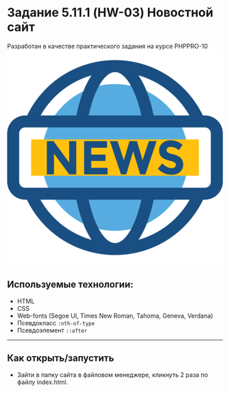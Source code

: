 # Задание 5.11.1 (HW-03) Новостной сайт
Разработан в качестве практического задания на курсе PHPPRO-10
![news](/images/news-broadcast-svgrepo-com.svg)
## Используемые технологии:
* HTML
* CSS
* Web-fonts (Segoe UI, Times New Roman, Tahoma, Geneva, Verdana)
* Псевдокласс `:nth-of-type`
* Псевдоэлемент `::after`
---
## Как открыть/запустить

* Зайти в папку сайта в файловом менеджере, кликнуть 2 раза по файлу index.html.